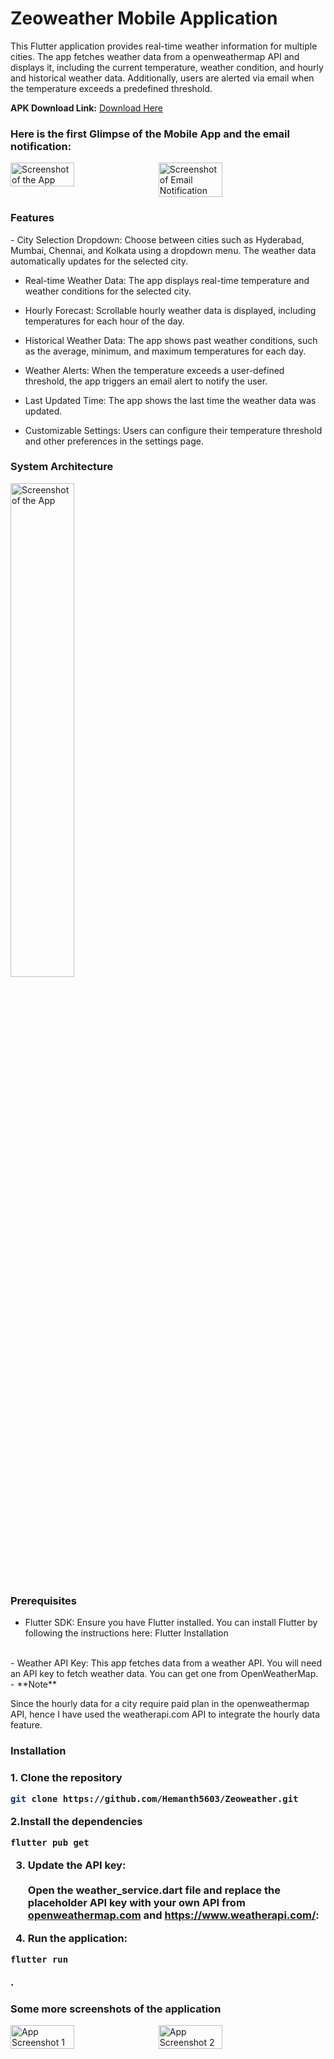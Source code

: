 <h1>Zeoweather Mobile Application</h1>

<p>This Flutter application provides real-time weather information for multiple cities. The app fetches weather data from a openweathermap API and displays it, including the current temperature, weather condition, and hourly and historical weather data. Additionally, users are alerted via email when the temperature exceeds a predefined threshold.</p>

<p><strong>APK Download Link:</strong> <a href="https://drive.google.com/file/d/1Qy4rMqP6jHfEbnNn6hF0DH2LtFaejOBl/view?usp=sharing" target="_blank">Download Here</a></p>

<h3>Here is the first Glimpse of the Mobile App and the email notification:</h3>

<div style="display: flex; gap: 10px;">
    <img src="https://github.com/user-attachments/assets/972acbe8-70e7-46f9-8ee0-3dcba6e17a68" alt="Screenshot of the App" style="width: 45%;">
    <img src="https://github.com/user-attachments/assets/773e92b9-c275-4801-a26c-7fd73933ac9c" alt="Screenshot of Email Notification" style="width: 45%;">
</div>


<h3>Features</h3>
 -  City Selection Dropdown: Choose between cities such as Hyderabad, Mumbai, Chennai, and Kolkata using a dropdown menu. The weather data automatically updates for the selected city.
 

 - Real-time Weather Data: The app displays real-time temperature and weather conditions for the selected city.

 - Hourly Forecast: Scrollable hourly weather data is displayed, including temperatures for each hour of the day.

 - Historical Weather Data: The app shows past weather conditions, such as the average, minimum, and maximum temperatures for each day.

 - Weather Alerts: When the temperature exceeds a user-defined threshold, the app triggers an email alert to notify the user.

 - Last Updated Time: The app shows the last time the weather data was updated.

 - Customizable Settings: Users can configure their temperature threshold and other preferences in the settings page.


<h3>System Architecture </h3>
<img src="https://github.com/user-attachments/assets/e55fd07c-f2e4-4efc-a68d-c8f09720c8a0" alt="Screenshot of the App" style="width: 45%;">



<h3>Prerequisites</h3>

 - Flutter SDK: Ensure you have Flutter installed. You can install Flutter by following the instructions here: Flutter Installation
<br>
 -  Weather API Key: This app fetches data from a weather API. You will need an API key to fetch weather data. You can get one from OpenWeatherMap.
<br>
 - **Note** <br>
 
Since the hourly data for a city require paid plan in the openweathermap API, hence I have used the weatherapi.com API to integrate the hourly data feature.


<h3>Installation<h3>
1. Clone the repository
 
```bash
git clone https://github.com/Hemanth5603/Zeoweather.git
```

2.Install the dependencies
```bash
flutter pub get
```

3. Update the API key: <br> <br>
Open the weather_service.dart file and replace the placeholder API key with your own API from [openweathermap.com](https://openweathermap.org/) and https://www.weatherapi.com/:



4. Run the application:

```bash
flutter run
```

.
<h3>Some more screenshots of the application</h3>


<div style="display: flex; gap: 10px;">
    <img src="https://github.com/user-attachments/assets/8a030013-3860-48ed-8267-2ea2fb3c9139" alt="App Screenshot 1" style="width: 45%;">
    <img src="https://github.com/user-attachments/assets/9742956d-7920-447d-b6ee-daa0a5f2ab3c" alt="App Screenshot 2" style="width: 45%;">
</div>
